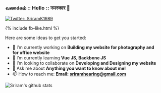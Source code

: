 ### வணக்கம் :: Hello :: नमस्कार 👋

[![Twitter: SriramK1989](https://img.shields.io/twitter/follow/SriramK1989?style=social)](https://twitter.com/SriramK1989)

{% include  fb-like.html %}

Here are some ideas to get you started:

- 🔭 I’m currently working on **Building my website for photography and for office website**
- 🌱 I’m currently learning **Vue JS, Backbone JS**
- 👯 I’m looking to collaborate on **Developing and Designing my website**
- 💬 Ask me about **Anything you want to know about me!**
- 📫 How to reach me: **Email: sriramhearing@gmail.com**

![Sriram's github stats](https://github-readme-stats.vercel.app/api?username=SriramK89&show_icons=true&hide_border=true)
